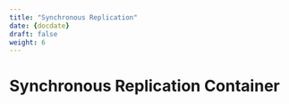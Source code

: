 ```yaml
---
title: "Synchronous Replication"
date: {docdate}
draft: false
weight: 6
---
```


# Synchronous Replication Container
